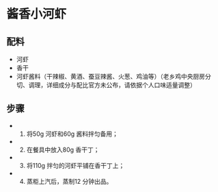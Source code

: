 # 酱香小河虾

## 配料

- 河虾
- 香干
- 河虾酱料（干辣椒、黄酒、蚕豆辣酱、火葱、鸡油等）（老乡鸡中央厨房分切、调理，详细成分与配比官方未公布，请依据个人口味适量调整）

## 步骤

- 1. 将50g 河虾和60g 酱料拌匀备用；
- 2. 在餐具中放入80g 香干丁；
- 3. 将110g 拌匀的河虾平铺在香干丁上；
- 4. 蒸柜上汽后，蒸制12 分钟出品。